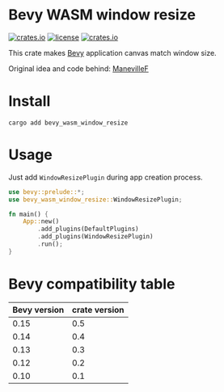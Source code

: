 # Bevy WASM window resize

[![crates.io](https://img.shields.io/crates/v/bevy_wasm_window_resize.svg)](https://crates.io/crates/bevy_wasm_window_resize)
[![license](https://img.shields.io/crates/l/bevy_wasm_window_resize)](https://github.com/Leinnan/bevy_wasm_window_resize#license)
[![crates.io](https://img.shields.io/crates/d/bevy_wasm_window_resize.svg)](https://crates.io/crates/bevy_wasm_window_resize)

This crate makes [Bevy](https://github.com/bevyengine/bevy) application canvas match window size.

Original idea and code behind: [ManevilleF](https://github.com/ManevilleF)

# Install

```
cargo add bevy_wasm_window_resize

```

# Usage

Just add `WindowResizePlugin` during app creation process.

```rust
use bevy::prelude::*;
use bevy_wasm_window_resize::WindowResizePlugin;

fn main() {
    App::new()
        .add_plugins(DefaultPlugins)
        .add_plugins(WindowResizePlugin)
        .run();
}
```

# Bevy compatibility table
Bevy version | crate version
--- | ---
0.15 | 0.5
0.14 | 0.4
0.13 | 0.3
0.12 | 0.2
0.10 | 0.1
